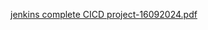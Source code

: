 [jenkins complete CICD project-16092024.pdf](https://github.com/user-attachments/files/17011437/jenkins.complete.CICD.project-16092024.pdf)
